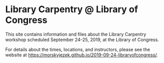 # Library Carpentry @ Library of Congress

This site contains information and files about the Library Carpentry workshop scheduled
September 24-25, 2019, at the Library of Congress. 

For details about the times, locations, and instructors, please see 
the website at https://morskyjezek.github.io/2019-09-24-libraryofcongress/.
